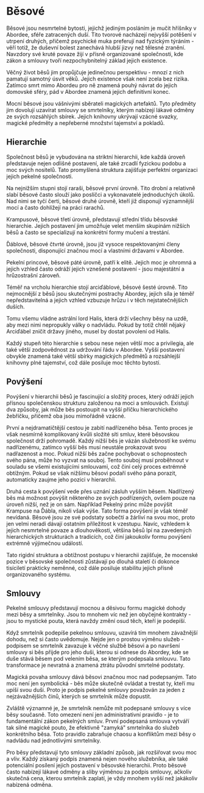 # Běsové

Běsové jsou nesmrtelné bytosti, jejichž jediným posláním je mučit hříšníky v Abordee, sféře zatracených duší. Tito tvorové nacházejí nejvyšší potěšení v utrpení druhých, přičemž psychické muka preferují nad fyzickým týráním - věří totiž, že duševní bolest zanechává hlubší jizvy než tělesné zranění. Navzdory své kruté povaze žijí v přísně organizované společnosti, kde zákon a smlouvy tvoří nezpochybnitelný základ jejich existence.

Věčný život běsů jim propůjčuje jedinečnou perspektivu - mnozí z nich pamatují samotný úsvit věků. Jejich existence však není zcela bez rizika. Zatímco smrt mimo Abordeu pro ně znamená pouhý návrat do jejich domovské sféry, pád v Abordee znamená jejich definitivní konec.

Mocní běsové jsou vášnivými sběrateli magických artefaktů. Tyto předměty jim dovolují uzavírat smlouvy se smrtelníky, kterým nabízejí lákavé odměny ze svých rozsáhlých sbírek. Jejich knihovny ukrývají vzácné svazky, magické předměty a nepřeberné množství tajemství a pokladů.

## Hierarchie

Společnost běsů je vybudována na striktní hierarchii, kde každá úroveň představuje nejen odlišné postavení, ale také zrcadlí fyzickou podobu a moc svých nositelů. Tato promyšlená struktura zajišťuje perfektní organizaci jejich pekelné společnosti.

Na nejnižším stupni stojí raraši, běsové první úrovně. Tito drobní a relativně slabí běsové často slouží jako poslíčci a vykonavatelé jednoduchých úkolů. Nad nimi se tyčí čerti, běsové druhé úrovně, kteří již disponují významnější mocí a často dohlížejí na práci rarachů.

Krampusové, běsové třetí úrovně, představují střední třídu běsovské hierarchie. Jejich postavení jim umožňuje velet menším skupinám nižších běsů a často se specializují na konkrétní formy mučení a trestání.

Ďáblové, běsové čtvrté úrovně, jsou již vysoce respektovanými členy společnosti, disponující značnou mocí a vlastními državami v Abordee.

Pekelní princové, běsové páté úrovně, patří k elitě. Jejich moc je ohromná a jejich vzhled často odráží jejich vznešené postavení - jsou majestátní a hrůzostrašní zároveň.

Téměř na vrcholu hierarchie stojí arciďáblové, běsové šesté úrovně. Tito nejmocnější z běsů jsou skutečnými postrachy Abordey, jejich síla je téměř nepředstavitelná a jejich vzhled vzbuzuje hrůzu i v těch nejstatečnějších duších.

Tomu všemu vládne astrální lord Halis, která drží všechny běsy na uzdě, aby mezi nimi nepropukly války o nadvládu. Pokud by totiž chtěl nějaký Arciďábel zničit državy jiného, musel by dostat povolení od Halis.

Každý stupeň této hierarchie s sebou nese nejen větší moc a privilegia, ale také větší zodpovědnost za udržování řádu v Abordee. Vyšší postavení obvykle znamená také větší sbírky magických předmětů a rozsáhlejší knihovny plné tajemství, což dále posiluje moc těchto bytostí.

## Povýšení

Povýšení v hierarchii běsů je fascinující a složitý proces, který odráží jejich přísnou společenskou strukturu založenou na moci a smlouvách. Existují dva způsoby, jak může běs postoupit na vyšší příčku hierarchického žebříčku, přičemž oba jsou mimořádně vzácné.

První a nejdramatičtější cestou je zabití nadřízeného běsa. Tento proces je však nesmírně komplikovaný kvůli složité síti smluv, které běsovskou společnost drží pohromadě. Každý nižší běs je vázán služebností ke svému nadřízenému, zatímco vyšší běs musí neustále prokazovat svou nadřazenost a moc. Pokud nižší běs začne pochybovat o schopnostech svého pána, může ho vyzvat na souboj. Tento souboj musí proběhnout v souladu se všemi existujícími smlouvami, což činí celý proces extrémně obtížným. Pokud se však nižšímu běsovi podaří svého pána porazit, automaticky zaujme jeho pozici v hierarchii.

Druhá cesta k povýšení vede přes uznání zásluh vyšším běsem. Nadřízený běs má možnost povýšit některého ze svých podřízených, ovšem pouze na úroveň nižší, než je on sám. Například Pekelný princ může povýšit Krampuse na Ďábla, nikoli však výše. Tato forma povýšení je však téměř nevídaná. Běsové jsou ze své podstaty sobečtí a žárliví na svou moc, proto jen velmi neradi dávají ostatním příležitost k vzestupu. Navíc, vzhledem k jejich nesmrtelné povaze a dlouhověkosti, většina běsů lpí na zavedených hierarchických strukturách a tradicích, což činí jakoukoliv formu povýšení extrémně výjimečnou událostí.

Tato rigidní struktura a obtížnost postupu v hierarchii zajišťuje, že mocenské pozice v běsovské společnosti zůstávají po dlouhá staletí či dokonce tisíciletí prakticky neměnné, což dále posiluje stabilitu jejich přísně organizovaného systému.

## Smlouvy

Pekelné smlouvy představují mocnou a děsivou formu magické dohody mezi běsy a smrtelníky. Jsou to mnohem víc než jen obyčejné kontrakty - jsou to mystické pouta, která navždy změní osud těch, kteří je podepíší.

Když smrtelník podepíše pekelnou smlouvu, uzavírá tím mnohem závažnější dohodu, než si často uvědomuje. Nejde jen o prostou výměnu služeb - podpisem se smrtelník zavazuje k věčné službě běsovi a po navršení smlouvy si běs přijde pro jeho duši, kterou si odnese do Abordey, kde se duše stává běsem pod velením běsa, se kterým podepsala smlouvu. Tato transformace je nevratná a znamená ztrátu původní smrtelné podstaty.

Magická povaha smlouvy dává běsovi značnou moc nad podepsaným. Tato moc není jen symbolická - běs může skutečně ovládat a trestat ty, kteří mu upíší svou duši. Proto je podpis pekelné smlouvy považován za jeden z nejzávažnějších činů, kterých se smrtelník může dopustit.

Zvláště významné je, že smrtelník nemůže mít podepsané smlouvy s více běsy současně. Toto omezení není jen administrativní pravidlo - je to fundamentální zákon pekelných smluv. První podepsaná smlouva vytváří tak silné magické pouto, že efektivně "zamyká" smrtelníka do služeb konkrétního běsa. Toto pravidlo zabraňuje chaosu a konfliktům mezi běsy o nadvládu nad jednotlivými smrtelníky.

Pro běsy představují tyto smlouvy základní způsob, jak rozšiřovat svou moc a vliv. Každý získaný podpis znamená nejen nového služebníka, ale také potenciální posílení jejich postavení v běsovské hierarchii. Proto běsové často nabízejí lákavé odměny a sliby výměnou za podpis smlouvy, ačkoliv skutečná cena, kterou smrtelník zaplatí, je vždy mnohem vyšší než jakákoliv nabízená odměna.
